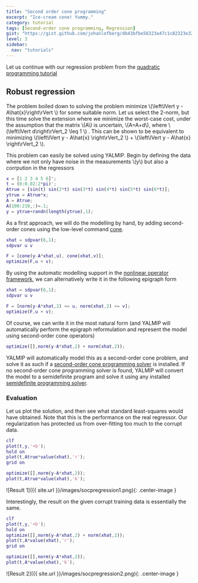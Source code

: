 ```yaml
---
title: "Second order cone programming"
excerpt: "Ice-cream cone! Yummy."
category: tutorial
tags: [Second-order cone programming, Regression]
gist: "https://gist.github.com/johanlofberg/db43bfbe56323a47c1c82323e321bc56.js"
level: 3
sidebar:
  nav: "tutorials"
---
```


Let us continue with our regression problem from the [quadratic programming tutorial](/tutorial/quadraticprogramming)

## Robust regression

The problem boiled down to solving the problem minimize \\(\left\lVert y - A\hat{x}\right\rVert \\) for some suitable norm. Let us select the 2-norm, but this time solve the extension where we minimize the worst-case cost, under the assumption that the matrix \\(A\\) is uncertain, \\(A=A+d\\), where \\(\left\lVert d\right\rVert_2 \leq 1 \\) . This can be shown to be equivalent to minimizing \\(\left\lVert y - A\hat{x} \right\rVert_2 \\) + \\(\left\lVert y - A\hat{x} \right\rVert_2 \\).

This problem can easily be solved using YALMIP. Begin by defining the data where we not only have noise in the measurements \\(y\\) but also a corrpution in the regressors

````matlab
x = [1 2 3 4 5 6]';
t = (0:0.02:2*pi)';
Atrue = [sin(t) sin(2*t) sin(3*t) sin(4*t) sin(5*t) sin(6*t)];
ytrue = Atrue*x;
A = Atrue;
A(100:210,:)=.1;
y = ytrue+randn(length(ytrue),1);
````

As a first approach, we will do the modelling by hand, by adding second-order cones using the low-level command [cone](/command/cone).

````matlab
xhat = sdpvar(6,1);
sdpvar u v

F = [cone(y-A*xhat,u), cone(xhat,v)];
optimize(F,u + v);
````

By using the automatic modelling support in the [nonlinear operator framework](/tutorial/nonlinearoperators), we can alternatively write it in the following epigraph form

````matlab
xhat = sdpvar(6,1);
sdpvar u v

F = [norm(y-A*xhat,2) <= u, norm(xhat,2) <= v];
optimize(F,u + v);
````

Of course, we can write it in the most natural form (and YALMIP will automatically perform the epigraph reformulation and represent the model using second-order cone operators)
````matlab
optimize([],norm(y-A*xhat,2) + norm(xhat,2));
````

YALMIP will automatically model this as a second-order cone problem, and solve it as such if a [second-order cone programming solver](/yalmip/solvers) is installed. If no second-order cone programming solver is found, YALMIP will convert the model to a semidefinite program and solve it using any installed [semidefinite programming solver](/yalmip/solvers).

### Evaluation

Let us plot the solution, and then see what standard least-squares would have obtained. Note that this is the performance on the real regressor. Our regularization has protected us from over-fitting too much to the corrupt data.

````matlab
clf
plot(t,y,'+b');
hold on
plot(t,Atrue*value(xhat),'r');
grid on

optimize([],norm(y-A*xhat,2));
plot(t,Atrue*value(xhat),'k');
````

![Result 1]({{ site.url }}/images/socpregression1.png){: .center-image }

Interestingly, the result on the given corrupt training data is essentially the same.

````matlab
clf
plot(t,y,'+b');
hold on
optimize([],norm(y-A*xhat,2) + norm(xhat,2));
plot(t,A*value(xhat),'r');
grid on

optimize([],norm(y-A*xhat,2));
plot(t,A*value(xhat),'k');
````

![Result 2]({{ site.url }}/images/socpregression2.png){: .center-image }                                
